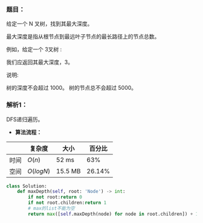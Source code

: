 ### 题目：
给定一个 N 叉树，找到其最大深度。

最大深度是指从根节点到最远叶子节点的最长路径上的节点总数。

例如，给定一个 3叉树 :

我们应返回其最大深度，3。

说明:

树的深度不会超过 1000。
树的节点总不会超过 5000。

### 解析1：
DFS递归遍历。

* **算法流程：**


|  |复杂度|大小|百分比|
|--|--|--|--|
|时间|$O(n)$|52 ms|63%|
|空间|$O(logN)$|15.5 MB|26.14%|


```python
class Solution:
    def maxDepth(self, root: 'Node') -> int:
        if not root:return 0
        if not root.children:return 1
        # max的list不能为空
        return max([self.maxDepth(node) for node in root.children]) + 1
```